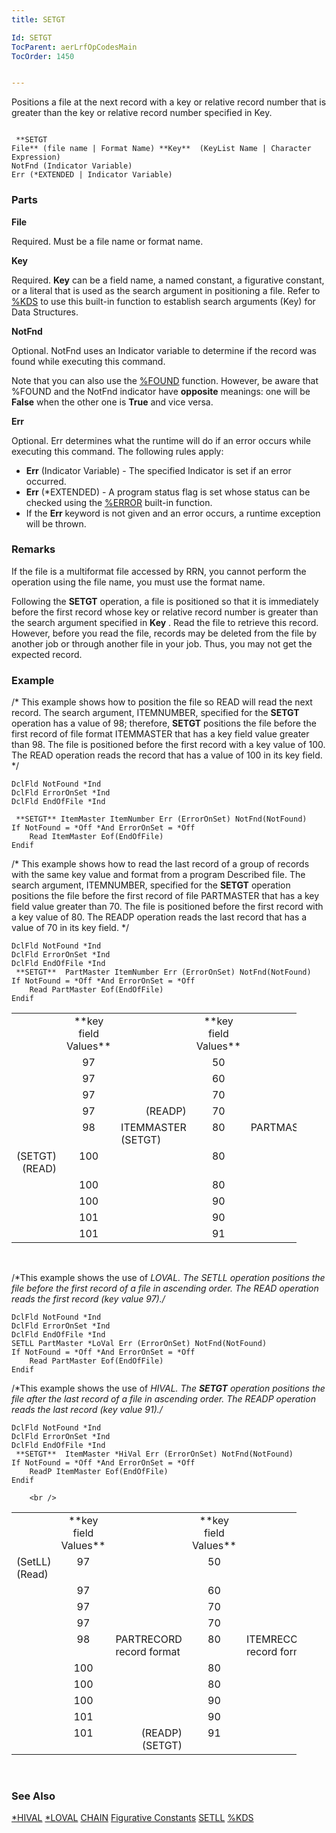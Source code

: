 ```yaml
---
title: SETGT

Id: SETGT
TocParent: aerLrfOpCodesMain
TocOrder: 1450


---
```


Positions a file at the next record with a key or relative record number that is greater than the key or relative record number specified in Key. 

```

 **SETGT
File** (file name | Format Name) **Key**  (KeyList Name | Character Expression)     
NotFnd (Indicator Variable)
Err (*EXTENDED | Indicator Variable)
```

### Parts

**File** 

Required. Must be a file name or format name.


**Key** 

Required. **Key** can be a field name, a named constant, a figurative constant, or a literal that is used as the search argument in positioning a file. Refer to [%KDS](KDS_Function.html) to use this built-in function to establish search arguments (Key) for Data Structures.


**NotFnd** 

Optional. NotFnd uses an Indicator variable to determine if the record was found while executing this command. 

Note that you can also use the [%FOUND](FOUND_Function.html) function. However, be aware that %FOUND and the NotFnd indicator have **opposite** meanings: one will be **False** when the other one is **True** and vice versa.


**Err** 

Optional. Err determines what the runtime will do if an error occurs while executing this command. The following rules apply: 

- **Err** (Indicator Variable) - The specified Indicator is set if an error occurred.
- **Err** (*EXTENDED) - A program status flag is set whose status can be checked using the [%ERROR](ERROR_Function.html) built-in function.
- If the **Err** keyword is not given and an error occurs, a runtime exception will be thrown.


### Remarks
If the file is a multiformat file accessed by RRN, you cannot perform the operation using the file name, you must use the format name. 

Following the **SETGT** operation, a file is positioned so that it is immediately before the first record whose key or relative record number is greater than the search argument specified in **Key** . Read the file to retrieve this record. However, before you read the file, records may be deleted from the file by another job or through another file in your job. Thus, you may not get the expected record. 

### Example
/* This example shows how to position the file so READ will read the next record. The search argument, ITEMNUMBER, specified for the **SETGT** operation has a value of 98; therefore, **SETGT** positions the file before the first record of file format ITEMMASTER that has a key field value greater than 98. The file is positioned before the first record with a key value of 100. The READ operation reads the record that has a value of 100 in its key field. */ 

```
DclFld NotFound *Ind
DclFld ErrorOnSet *Ind
DclFld EndOfFile *Ind 

 **SETGT** ItemMaster ItemNumber Err (ErrorOnSet) NotFnd(NotFound)
If NotFound = *Off *And ErrorOnSet = *Off   
    Read ItemMaster Eof(EndOfFile)
Endif
```
/* This example shows how to read the last record of a group of records with the same key value and format from a program Described file. The search argument, ITEMNUMBER, specified for the **SETGT** operation positions the file before the first record of file PARTMASTER that has a key field value greater than 70. The file is positioned before the first record with a key value of 80. The READP operation reads the last record that has a value of 70 in its key field. */ 

```
DclFld NotFound *Ind
DclFld ErrorOnSet *Ind
DclFld EndOfFile *Ind
 **SETGT**  PartMaster ItemNumber Err (ErrorOnSet) NotFnd(NotFound)
If NotFound = *Off *And ErrorOnSet = *Off  
    Read PartMaster Eof(EndOfFile)
Endif
```
<table class="fineprint" id="Table3" style="WIDTH: 456px; border-spacing: 0px" cellspacing="0" width="456" x-use-null-cells="x-use-null-cells">
            <tbody class="normal">
                <tr valign="top" style="x-cell-content-align: top">
                    <td colspan="1" rowspan="1" width="86">
                    </td>
                    <td align="center" colspan="1" rowspan="1" width="63">
 **key field<br />
                            Values** 
                    </td>
                    <td colspan="1" rowspan="1" width="150">
                    </td>
                    <td align="center" colspan="1" rowspan="1" width="63">
 **key field<br />
                            Values** 
                    </td>
                    <td colspan="1" rowspan="1" width="63">
                    </td>
                </tr>
                <tr valign="top" style="x-cell-content-align: top">
                    <td colspan="1" rowspan="1" width="86">
                    </td>
                    <td align="center" colspan="1" rowspan="1" width="63">
                        97
                    </td>
                    <td colspan="1" rowspan="1" width="150">
                    </td>
                    <td align="center" colspan="1" rowspan="1" width="63">
                        50
                    </td>
                    <td colspan="1" rowspan="1" width="63">
                    </td>
                </tr>
                <tr valign="top" style="x-cell-content-align: top">
                    <td colspan="1" rowspan="1" width="86">
                    </td>
                    <td align="center" colspan="1" rowspan="1" width="63">
                        97
                    </td>
                    <td colspan="1" rowspan="1" width="150">
                    </td>
                    <td align="center" colspan="1" rowspan="1" width="63">
                        60
                    </td>
                    <td colspan="1" rowspan="1" width="63">
                    </td>
                </tr>
                <tr valign="top" style="x-cell-content-align: top">
                    <td colspan="1" rowspan="1" width="86">
                    </td>
                    <td align="center" colspan="1" rowspan="1" width="63">
                        97
                    </td>
                    <td colspan="1" rowspan="1" width="150">
                    </td>
                    <td align="center" colspan="1" rowspan="1" width="63">
                        70
                    </td>
                    <td colspan="1" rowspan="1" width="63">
                    </td>
                </tr>
                <tr valign="top" style="x-cell-content-align: top">
                    <td colspan="1" rowspan="1" width="86">
                    </td>
                    <td align="center" colspan="1" rowspan="1" width="63">
                        97
                    </td>
                    <td align="right" colspan="1" rowspan="1" width="150">
                        (READP)
                    </td>
                    <td align="center" colspan="1" rowspan="1" width="63">
                        70
                    </td>
                    <td colspan="1" rowspan="1" width="63">
                    </td>
                </tr>
                <tr valign="top" style="x-cell-content-align: top">
                    <td colspan="1" rowspan="1" width="86">
                    </td>
                    <td align="center" colspan="1" rowspan="1" width="63">
                        98
                    </td>
                    <td colspan="1" rowspan="1" width="150">ITEMMASTER (SETGT) </td>
                    <td align="center" colspan="1" rowspan="1" width="63">
                        80
                    </td>
                    <td colspan="1" rowspan="1" width="63">
                        PARTMASTER
                    </td>
                </tr>
                <tr valign="top" style="x-cell-content-align: top">
                    <td align="right" colspan="1" rowspan="1" width="86" style="height: 36px">
 (SETGT) (READ)
                    </td>
                    <td align="center" colspan="1" rowspan="1" width="63" style="height: 36px">
                        100
                    </td>
                    <td colspan="1" rowspan="1" width="150" style="height: 36px">
                    </td>
                    <td align="center" colspan="1" rowspan="1" width="63" style="height: 36px">
                        80
                    </td>
                    <td colspan="1" rowspan="1" width="63" style="height: 36px">
                    </td>
                </tr>
                <tr valign="top" style="x-cell-content-align: top">
                    <td colspan="1" rowspan="1" width="86">
                    </td>
                    <td align="center" colspan="1" rowspan="1" width="63">
                        100
                    </td>
                    <td colspan="1" rowspan="1" width="150">
                    </td>
                    <td align="center" colspan="1" rowspan="1" width="63">
                        80
                    </td>
                    <td colspan="1" rowspan="1" width="63">
                    </td>
                </tr>
                <tr valign="top" style="x-cell-content-align: top">
                    <td colspan="1" rowspan="1" width="86">
                    </td>
                    <td align="center" colspan="1" rowspan="1" width="63">
                        100
                    </td>
                    <td colspan="1" rowspan="1" width="150">
                    </td>
                    <td align="center" colspan="1" rowspan="1" width="63">
                        90
                    </td>
                    <td colspan="1" rowspan="1" width="63">
                    </td>
                </tr>
                <tr valign="top" style="x-cell-content-align: top">
                    <td colspan="1" rowspan="1" width="86">
                    </td>
                    <td align="center" colspan="1" rowspan="1" width="63">
                        101
                    </td>
                    <td colspan="1" rowspan="1" width="150">
                    </td>
                    <td align="center" colspan="1" rowspan="1" width="63">
                        90
                    </td>
                    <td colspan="1" rowspan="1" width="63">
                    </td>
                </tr>
                <tr valign="top" style="x-cell-content-align: top">
                    <td colspan="1" rowspan="1" width="86">
                    </td>
                    <td align="center" colspan="1" rowspan="1" width="63">
                        101
                    </td>
                    <td colspan="1" rowspan="1" width="150">
                    </td>
                    <td align="center" colspan="1" rowspan="1" width="63">
                        91
                    </td>
                    <td colspan="1" rowspan="1" width="51">
 </td>
                </tr>
            </tbody>
</table>
        <br />

/*This example shows the use of *LOVAL. The SETLL operation positions the file before the first record of a file in ascending order. The READ operation reads the first record (key value 97)./* 

```
DclFld NotFound *Ind        
DclFld ErrorOnSet *Ind
DclFld EndOfFile *Ind
SETLL PartMaster *LoVal Err (ErrorOnSet) NotFnd(NotFound)
If NotFound = *Off *And ErrorOnSet = *Off
    Read PartMaster Eof(EndOfFile)
Endif
```

/*This example shows the use of *HIVAL. The **SETGT** operation positions the file after the last record of a file in ascending order. The READP operation reads the last record (key value 91)./* 

```
DclFld NotFound *Ind
DclFld ErrorOnSet *Ind
DclFld EndOfFile *Ind
 **SETGT**  ItemMaster *HiVal Err (ErrorOnSet) NotFnd(NotFound)
If NotFound = *Off *And ErrorOnSet = *Off  
    ReadP ItemMaster Eof(EndOfFile)
Endif
```
        <br />
<table class="fineprint" id="Table4" style="WIDTH: 456px; border-spacing: 0px" cellspacing="0" width="456" x-use-null-cells="x-use-null-cells">
            <tr valign="top" style="x-cell-content-align: top">
                <td align="right" colspan="1" rowspan="1" width="86" style="height: 21px">
                </td>
                <td align="center" colspan="1" rowspan="1" width="63" style="height: 21px">
 **key<br />
                        field<br />
                        Values** 
                </td>
                <td colspan="1" rowspan="1" width="114" style="height: 21px">
                </td>
                <td align="center" colspan="1" rowspan="1" width="63" style="height: 21px">
 **key<br />
                        field<br />
                        Values** 
                </td>
                <td colspan="1" rowspan="1" style="height: 21px; width: 98px">
                </td>
            </tr>
            <tr valign="top" style="x-cell-content-align: top">
                <td colspan="1" rowspan="1" width="86">
 (SetLL) (Read)
                </td>
                <td align="center" colspan="1" rowspan="1" width="63">
                    97
                </td>
                <td colspan="1" rowspan="1" width="114">
                </td>
                <td align="center" colspan="1" rowspan="1" width="63">
                    50
                </td>
                <td colspan="1" rowspan="1" style="width: 98px" />
            </tr>
            <tr valign="top" style="x-cell-content-align: top">
                <td colspan="1" rowspan="1" width="86" />
                <td align="center" colspan="1" rowspan="1" width="63">
                    97
                </td>
                <td colspan="1" rowspan="1" width="114" />
                <td align="center" colspan="1" rowspan="1" width="63">
                    60
                </td>
                <td colspan="1" rowspan="1" style="width: 98px">
                </td>
            </tr>
            <tr valign="top" style="x-cell-content-align: top">
                <td colspan="1" rowspan="1" width="86">
                </td>
                <td align="center" colspan="1" rowspan="1" width="63">
                    97
                </td>
                <td colspan="1" rowspan="1" width="114">
                </td>
                <td align="center" colspan="1" rowspan="1" width="63">
                    70
                </td>
                <td colspan="1" rowspan="1" style="width: 98px">
                </td>
            </tr>
            <tr valign="top" style="x-cell-content-align: top">
                <td colspan="1" rowspan="1" width="86">
                </td>
                <td align="center" colspan="1" rowspan="1" width="63">
                    97
                </td>
                <td align="right" colspan="1" rowspan="1" width="114">
                </td>
                <td align="center" colspan="1" rowspan="1" width="63">
                    70
                </td>
                <td colspan="1" rowspan="1" style="width: 98px">
                </td>
            </tr>
            <tr valign="top" style="x-cell-content-align: top">
                <td colspan="1" rowspan="1" width="86">
                </td>
                <td align="center" colspan="1" rowspan="1" width="63">
                    98
                </td>
                <td colspan="1" rowspan="1" width="114">
                    PARTRECORD<br />
                    record format
                </td>
                <td align="center" colspan="1" rowspan="1" width="63">
                    80
                </td>
                <td colspan="1" rowspan="1" style="width: 98px">
                    ITEMRECORD<br />
                    record format
                </td>
            </tr>
            <tr valign="top" style="x-cell-content-align: top">
                <td align="right" colspan="1" rowspan="1" width="86">
                </td>
                <td align="center" colspan="1" rowspan="1" width="63">
                    100
                </td>
                <td colspan="1" rowspan="1" width="114">
                </td>
                <td align="center" colspan="1" rowspan="1" width="63">
                    80
                </td>
                <td colspan="1" rowspan="1" style="width: 98px">
                </td>
            </tr>
            <tr valign="top" style="x-cell-content-align: top">
                <td colspan="1" rowspan="1" width="86">
                </td>
                <td align="center" colspan="1" rowspan="1" width="63">
                    100
                </td>
                <td colspan="1" rowspan="1" width="114">
                </td>
                <td align="center" colspan="1" rowspan="1" width="63">
                    80
                </td>
                <td colspan="1" rowspan="1" style="width: 98px">
                </td>
            </tr>
            <tr valign="top" style="x-cell-content-align: top">
                <td colspan="1" rowspan="1" width="86">
                </td>
                <td align="center" colspan="1" rowspan="1" width="63">
                    100
                </td>
                <td colspan="1" rowspan="1" width="114">
                </td>
                <td align="center" colspan="1" rowspan="1" width="63">
                    90
                </td>
                <td colspan="1" rowspan="1" style="width: 98px">
                </td>
            </tr>
            <tr valign="top" style="x-cell-content-align: top">
                <td colspan="1" rowspan="1" width="86">
                </td>
                <td align="center" colspan="1" rowspan="1" width="63">
                    101
                </td>
                <td colspan="1" rowspan="1" width="114">
                </td>
                <td align="center" colspan="1" rowspan="1" width="63">
                    90
                </td>
                <td colspan="1" rowspan="1" style="width: 98px">
                </td>
            </tr>
            <tr valign="top" style="x-cell-content-align: top">
                <td colspan="1" rowspan="1" width="86">
                </td>
                <td align="center" colspan="1" rowspan="1" width="63">
                    101
                </td>
                <td align="right" colspan="1" rowspan="1" width="114">(READP)<br /> (SETGT) </td>
                <td align="center" colspan="1" rowspan="1" width="63">
                    91
                </td>
                <td colspan="1" rowspan="1" style="width: 98px"></td>
            </tr>
</table>
        <br />

### See Also
[*HIVAL](STARHIVAL.html)
[*LOVAL](STARLOVAL.html)
[CHAIN](CHAIN.html)
[Figurative Constants](Figurative_Constants.html)
[SETLL](SETLL.html)
[%KDS](KDS_Function.html) 
